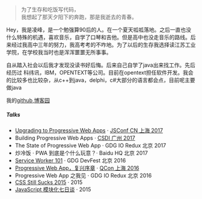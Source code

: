 > 为了生存和吃饭写代码，  
> 我想起了那天夕阳下的奔跑，那是我逝去的青春。

Hey，我是凌峰，是一个勉强算90后的人。在一个夏天呱呱落地。之后一直也没什么特殊的机遇，喜欢音乐，自学了口琴和吉他。但是高中也没走音乐的路线。后来经过我高中三年的努力，我高考考的不咋地。为了以后的生存我选择读江苏工业学院，在学校我当时也是浑浑噩噩无所事事。

自从踏入社会以后我才发现没读书好后悔。后来自己自学了java出来找工作。先后经历过 科纬讯，IBM，OPENTEXT等公司。目前在opentext担任软件开发。我会的比较多也比较杂，从c++到java，delphi，c#大部分的语言都会点，目前呢主要做java

我的[github](https://github.com/hankrose),[博客园](https://www.cnblogs.com/lingfeng-zhu/)

##### Talks

- [Upgrading to Progressive Web Apps][9] · [JSConf CN 上海 2017](http://2017.jsconf.cn/)
- Building Progressive Web Apps · [CSDI 广州 2017](http://www.csdisummit.com/)
- The State of Progressive Web App · GDG IO Redux 北京 2017
- 炒冷饭 · PWA 到底是个什么玩意？· Baidu HQ 北京 2017
- [Service Worker 101][5] · GDG DevFest 北京 2016
- [Progressive Web App，复兴序章][4] · [QCon 上海 2016](http://2016.qconshanghai.com/presentation/3111)
- Progressive Web App 之我见 · GDG IO Redux 北京 2016
- [CSS Still Sucks 2015][2] · 2015
- [JavaScript 模块化七日谈][1] · 2015

[1]: //huangxuan.me/2015/07/09/js-module-7day/
[2]: //huangxuan.me/2015/12/28/css-sucks-2015/
[3]: //huangxuan.me/2016/06/05/pwa-in-my-pov/
[4]: //huangxuan.me/2016/10/20/pwa-qcon2016/
[5]: //huangxuan.me/2016/11/20/sw-101-gdgdf/
[6]: https://yanshuo.io/assets/player/?deck=58ac8598b123db0067292f92 "PWA Rehashing"
[7]: https://yanshuo.io/assets/player/?deck=593ad6fbfe88c2006a0a0d6d "The State of PWA"
[8]: https://yanshuo.io/assets/player/?deck=594d673d570c357d0698a950 "Building PWA"
[9]: //huangxuan.me/jsconfcn2017/
